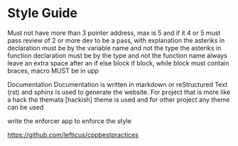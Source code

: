 
# Style Guide

Must not have more than 3 pointer address, max is 5 and if it 4 or 5 must pass review of 2 or more dev to be a pass, with explanation
the asteriks in declaration must be by the variable name and not the type
the asteriks in function declaration must be by the type and not the function name
always leave an extra space after an if else block
if block, while block must contain braces, 
macro MUST be in upp

Documentation
Documentation is written in markdown or reStructured Text (rst) and sphinx is used to generate the website.
For project that is more like a hack the themata [hackish] theme is used and for other project 
any theme can be used

write the enforcer app to enforce the style

https://github.com/lefticus/cppbestpractices